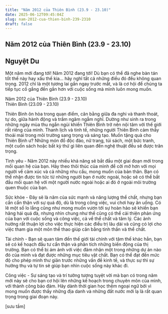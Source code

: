 ```yaml
---
title: "Năm 2012 của Thiên Bình (23.9 - 23.10)"
date: 2025-06-12T09:45:04Z
slug: nam-2012-cua-thien-binh-239-2310
draft: false
---
```


## Năm 2012 của Thiên Bình (23.9 - 23.10)

## Nguyệt Du

Một  năm mới đang tới! Năm 2012 đang tới! Dù bạn có thể đã nghe bàn tán tốt  thế này hay xấu thế kia... hãy nghĩ tất cả những điều đó đều không quan  trọng. 2012 chỉ là một tương lai gần ngay trước mắt, và là cơ hội để  chúng ta tiếp tục cố gắng đến gần hơn với cuộc sống mà mình luôn mong  muốn.    


  
Năm 2012 của Thiên Bình (23.9 - 23.10)  
Thiên Bình (23.09 - 23.10)
 
Thiên  Bình ôn hòa trong quan điểm, cân bằng giữa đa nghi và thanh thoát, tự  do, giữa hành động và trầm ngâm ngẫm nghĩ. Dường như sinh ra trong những  ngày mùa thu ngắn ngủi khiến Thiên Bình trở nên nội tâm với thế giới  rất riêng của mình. Thanh lịch và tinh tế, những người Thiên Bình cảm  thấy thoải mái trong môi trường sang trọng và sáng tạo. Muốn tặng quà  cho Thiên Bình ư? Những món đồ độc đáo, nữ trang, túi sách, một bức  tranh, một cuốn sách hoặc bất kỳ thứ gì liên quan đến nghệ thuật đều sẽ  được trân trọng.

Tình yêu -  Năm 2012 này nhiều khả năng sẽ bắt đầu một giai đoạn mới trong mối quan  hệ của bạn. Hãy theo thôi thúc của mình để cởi mở hơn với mọi người về  cảm xúc và cả những nhu cầu, mong muốn của bản thân. Bạn có thể nhận  được tin tức từ những người bạn ở nước ngoài, hoặc sẽ có thể bắt đầu mối  quan hệ với một người nước ngoài hoặc ai đó ở ngoài môi trường quen  thuộc của bạn.

Sức khỏe -  Đây sẽ là năm của sức mạnh và năng lượng thể chất, nhưng bạn cần cẩn  thận với sự quá độ, dù là trong công việc, vui chơi hay ăn uống. Có lẽ  một số lo lắng cũng như mong muốn vươn tới sự hoàn hảo sẽ khiến bạn hăng  hái quá đà, nhưng nhìn chung như thế cũng có thể cải thiện phản ứng của  bạn với cuộc sống và công việc, cả về thể chất và tâm lý. Các ảnh hưởng  rất thuận lợi cho việc thực hiện các điều trị lâu dài và cũng có lợi  cho việc tham gia một môn thể thao giúp cân bằng tinh thần và thể chất.

Tài chính -  Bạn sẽ quan tâm đến thế giới tài chính với tâm thế khác hẳn, bạn sẽ có  kế hoạch đầu tư cẩn thận và phân tích những biến động của thị trường.  Bạn có thể bị ám ảnh với việc đảm nhận một trong những dự án nào đó của  mình và đạt được những mục tiêu vật chất. Bạn có thể đạt đến mức độ cho  phép mình thư giãn trước những vấn đề kinh tế, và thực sự thì sự hưởng  thụ và tự tin sẽ giúp bạn nhìn cuộc sống này khác đi.

Công việc -  Sự sáng tạo và trí tưởng tượng tuyệt vời mà bạn có trong năm mới này sẽ  cho bạn cơ hội lên những kế hoạch trong chuyên môn của mình, với thành  công bảo đảm. Hãy dành thời gian học thêm ngoại ngữ bởi vì mong muốn  được thấy những địa danh và những đất nước mới lạ là rất quan trọng  trong giai đoạn này.



[sưu tầm]